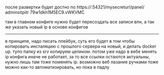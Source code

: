 после развертки будет достно по 
https://<ip>:54321/mysecreturl/panel/
adminsitpitr
79w1dkh1M5EC9.vWKVMC

там в главном конфиге нужно будет пересоздать все записи впн, а так же указать новый ip в основе конфигов

-------

в принципе, надо писать плейбук, суть его будет в том чтобы копировать инсталяцию с прошлого сервера на новый, и делать docker up. тупо папку из srv копируем целиком. потом уже надо в вебе менять ip конфига иначе не работает, за то все ссылки остаются актуальны, нужно лишь там тоже поменять ip. возможно веб лазание ручками тоже можно как-то автоматизировать, но пока в падлу